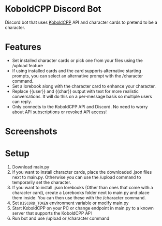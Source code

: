 # KoboldCPP Discord Bot
Discord bot that uses [KoboldCPP](https://github.com/LostRuins/koboldcpp) API and character cards to pretend to be a character.

# Features
- Set installed character cards or pick one from your files using the /upload feature
- If using installed cards and the card supports alternative starting prompts, you can select an alternative prompt with the /character command.
- Set a lorebook along with the character card to enhance your character.
- Replace {{user}} and {{char}} output with text for more realistic conversations. It will do this on a per-message basis so multiple users can reply.
- Only connects to the KoboldCPP API and Discord. No need to worry about API subscriptions or revoked API access!

# Screenshots

# Setup
1. Download main.py
2. If you want to install character cards, place the downloaded .json files next to main.py. Otherwise you can use the /upload command to temporarily set the character.
3. If you want to install .json lorebooks (Other than ones that come with a character card), create a Lorebooks folder next to main.py and place them inside. You can then use these with the /character command.
4. Set `DISCORD_TOKEN` environment variable or modify main.py
5. Start KoboldCPP on your PC or change endpoint in main.py to a known server that supports the KoboldCPP API
6. Run bot and use /upload or /character command
